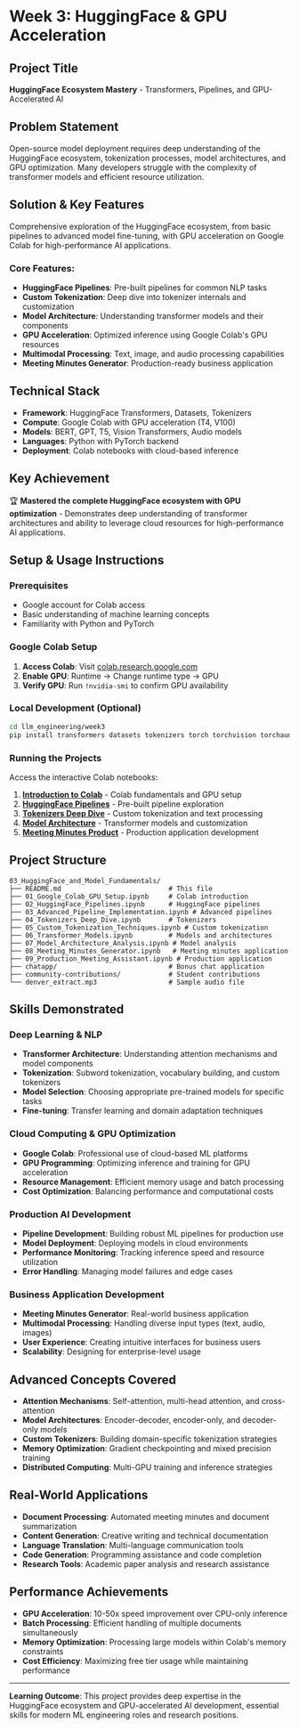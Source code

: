 # Week 3: HuggingFace & GPU Acceleration

## Project Title

**HuggingFace Ecosystem Mastery** - Transformers, Pipelines, and GPU-Accelerated AI

## Problem Statement

Open-source model deployment requires deep understanding of the HuggingFace ecosystem, tokenization processes, model architectures, and GPU optimization. Many developers struggle with the complexity of transformer models and efficient resource utilization.

## Solution & Key Features

Comprehensive exploration of the HuggingFace ecosystem, from basic pipelines to advanced model fine-tuning, with GPU acceleration on Google Colab for high-performance AI applications.

### Core Features:

- **HuggingFace Pipelines**: Pre-built pipelines for common NLP tasks
- **Custom Tokenization**: Deep dive into tokenizer internals and customization
- **Model Architecture**: Understanding transformer models and their components
- **GPU Acceleration**: Optimized inference using Google Colab's GPU resources
- **Multimodal Processing**: Text, image, and audio processing capabilities
- **Meeting Minutes Generator**: Production-ready business application

## Technical Stack

- **Framework**: HuggingFace Transformers, Datasets, Tokenizers
- **Compute**: Google Colab with GPU acceleration (T4, V100)
- **Models**: BERT, GPT, T5, Vision Transformers, Audio models
- **Languages**: Python with PyTorch backend
- **Deployment**: Colab notebooks with cloud-based inference

## Key Achievement

🏆 **Mastered the complete HuggingFace ecosystem with GPU optimization** - Demonstrates deep understanding of transformer architectures and ability to leverage cloud resources for high-performance AI applications.

## Setup & Usage Instructions

### Prerequisites

- Google account for Colab access
- Basic understanding of machine learning concepts
- Familiarity with Python and PyTorch

### Google Colab Setup

1. **Access Colab**: Visit [colab.research.google.com](https://colab.research.google.com)
2. **Enable GPU**: Runtime → Change runtime type → GPU
3. **Verify GPU**: Run `!nvidia-smi` to confirm GPU availability

### Local Development (Optional)

```bash
cd llm_engineering/week3
pip install transformers datasets tokenizers torch torchvision torchaudio
```

### Running the Projects

Access the interactive Colab notebooks:

1. **[Introduction to Colab](https://colab.research.google.com/drive/1DjcrYDZldAXKJ08x1uYIVCtItoLPk1Wr?usp=sharing)** - Colab fundamentals and GPU setup
2. **[HuggingFace Pipelines](https://colab.research.google.com/drive/1aMaEw8A56xs0bRM4lu8z7ou18jqyybGm?usp=sharing)** - Pre-built pipeline exploration
3. **[Tokenizers Deep Dive](https://colab.research.google.com/drive/1WD6Y2N7ctQi1X9wa6rpkg8UfyA4iSVuz?usp=sharing)** - Custom tokenization and text processing
4. **[Model Architecture](https://colab.research.google.com/drive/1hhR9Z-yiqjUe7pJjVQw4c74z_V3VchLy?usp=sharing)** - Transformer models and customization
5. **[Meeting Minutes Product](https://colab.research.google.com/drive/1KSMxOCprsl1QRpt_Rq0UqCAyMtPqDQYx?usp=sharing)** - Production application development

## Project Structure

```
03_HuggingFace_and_Model_Fundamentals/
├── README.md                           # This file
├── 01_Google_Colab_GPU_Setup.ipynb     # Colab introduction
├── 02_HuggingFace_Pipelines.ipynb      # HuggingFace pipelines
├── 03_Advanced_Pipeline_Implementation.ipynb # Advanced pipelines
├── 04_Tokenizers_Deep_Dive.ipynb       # Tokenizers
├── 05_Custom_Tokenization_Techniques.ipynb # Custom tokenization
├── 06_Transformer_Models.ipynb         # Models and architectures
├── 07_Model_Architecture_Analysis.ipynb # Model analysis
├── 08_Meeting_Minutes_Generator.ipynb   # Meeting minutes application
├── 09_Production_Meeting_Assistant.ipynb # Production application
├── chatapp/                            # Bonus chat application
├── community-contributions/            # Student contributions
└── denver_extract.mp3                  # Sample audio file
```

## Skills Demonstrated

### Deep Learning & NLP

- **Transformer Architecture**: Understanding attention mechanisms and model components
- **Tokenization**: Subword tokenization, vocabulary building, and custom tokenizers
- **Model Selection**: Choosing appropriate pre-trained models for specific tasks
- **Fine-tuning**: Transfer learning and domain adaptation techniques

### Cloud Computing & GPU Optimization

- **Google Colab**: Professional use of cloud-based ML platforms
- **GPU Programming**: Optimizing inference and training for GPU acceleration
- **Resource Management**: Efficient memory usage and batch processing
- **Cost Optimization**: Balancing performance and computational costs

### Production AI Development

- **Pipeline Development**: Building robust ML pipelines for production use
- **Model Deployment**: Deploying models in cloud environments
- **Performance Monitoring**: Tracking inference speed and resource utilization
- **Error Handling**: Managing model failures and edge cases

### Business Application Development

- **Meeting Minutes Generator**: Real-world business application
- **Multimodal Processing**: Handling diverse input types (text, audio, images)
- **User Experience**: Creating intuitive interfaces for business users
- **Scalability**: Designing for enterprise-level usage

## Advanced Concepts Covered

- **Attention Mechanisms**: Self-attention, multi-head attention, and cross-attention
- **Model Architectures**: Encoder-decoder, encoder-only, and decoder-only models
- **Custom Tokenizers**: Building domain-specific tokenization strategies
- **Memory Optimization**: Gradient checkpointing and mixed precision training
- **Distributed Computing**: Multi-GPU training and inference strategies

## Real-World Applications

- **Document Processing**: Automated meeting minutes and document summarization
- **Content Generation**: Creative writing and technical documentation
- **Language Translation**: Multi-language communication tools
- **Code Generation**: Programming assistance and code completion
- **Research Tools**: Academic paper analysis and research assistance

## Performance Achievements

- **GPU Acceleration**: 10-50x speed improvement over CPU-only inference
- **Batch Processing**: Efficient handling of multiple documents simultaneously
- **Memory Optimization**: Processing large models within Colab's memory constraints
- **Cost Efficiency**: Maximizing free tier usage while maintaining performance

---

**Learning Outcome**: This project provides deep expertise in the HuggingFace ecosystem and GPU-accelerated AI development, essential skills for modern ML engineering roles and research positions.
